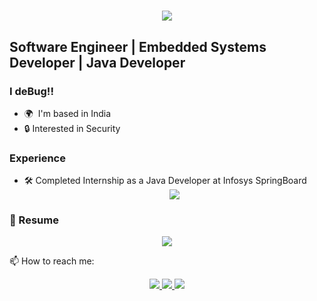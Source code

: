 <h1 align="center">
    <img src="https://readme-typing-svg.herokuapp.com/?font=Righteous&size=35&center=true&vCenter=true&width=500&height=70&duration=4000&lines=Hi+There!+👋;+I'm+Aditya+Chopra!;" />
</h1>

Software Engineer | Embedded Systems Developer | Java Developer  
-----------------------------------

### I deBug!!
* 🌍  I'm based in India  
* 🔒 Interested in Security  

### Experience
* 🛠️ Completed Internship as a Java Developer at Infosys SpringBoard  
  <div align="center">
    <a href="https://drive.google.com/file/d/1hzhDx4-U3yFk8FyD1SnduskYdUHTeFqN/view" target="_blank">
      <img src="https://img.shields.io/badge/View%20Certificate-FFD700?style=for-the-badge&logo=adobeacrobatreader&logoColor=red" />
    </a>
  </div>

### 📄 Resume
<div align="center">
  <a href="<link-to-resume>" download>
    <img src="https://img.shields.io/badge/Download%20Resume-4CAF50?style=for-the-badge&logo=adobeacrobatreader&logoColor=white" />
  </a>
</div>

📫 How to reach me:
<div align="center"> 
  <a href="mailto:31057csiot@gmail.com">
    <img src="https://img.shields.io/badge/Gmail-333333?style=for-the-badge&logo=gmail&logoColor=red" />
  </a>
  <a href="https://www.linkedin.com/in/aditya-chopra-04572321b/" target="_blank">
    <img src="https://img.shields.io/badge/LinkedIn-0077B5?style=for-the-badge&logo=linkedin&logoColor=white" target="_blank" />
  </a>
  <a href="https://github.com/Aditya-Chopra30" target="_blank">
     <img src="https://img.shields.io/badge/Portfolio-FF5722?style=for-the-badge&logo=todoist&logoColor=white" target="_blank" />
  </a>
</div>
